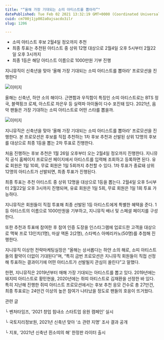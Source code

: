 ```yaml
---
title: "“올해 가장 기대되는 소띠 아티스트를 뽑아라”"
datePublished: Tue Feb 02 2021 13:32:19 GMT+0000 (Coordinated Universal Time)
cuid: cm700j1jp002a0ajsacdo3ilr
slug: 1206

---
```



- 소띠 아티스트 후보 2월4일 정오까지 추천
- 최종 투표는 추천된 아티스트 중 상위 12명 대상으로 2월4일 오후 5시부터 2월22일 오후 3시까지
- 최종 1등은 해당 아티스트 이름으로 1000만원 기부 진행

지니뮤직이 신축년을 맞아 ‘올해 가장 기대되는 소띠 아티스트를 뽑아라’ 프로모션을 진행한다

![이미지](https://cdn.hashnode.com/res/hashnode/image/upload/v1739249971654/dfed2df6-07b1-4afa-960d-dd06c81389ce.jpeg)

올해는 신축년, 하얀 소의 해이다. 근면함과 우직함이 특징인 소띠 아티스트로는 BTS 정국, 블랙핑크 로제, 아스트로 차은우 등 실력파 아이돌이 다수 포진돼 있다. 2021년, 음악 팬들은 가장 기대하는 소띠 아티스트로 어떤 스타를 뽑을까.

![이미지](https://cdn.hashnode.com/res/hashnode/image/upload/v1739249973332/845092f7-3b17-460a-87e8-bbd7f150dc95.png)

지니뮤직은 신축년을 맞아 ‘올해 가장 기대되는 소띠 아티스트를 뽑아라’ 프로모션을 진행한다. 본 프로모션은 후보를 직접 추천하는 1차 후보 추천과 선발된 상위 12명의 후보를 대상으로 최종 1등을 뽑는 2차 투표로 진행한다.

처음 진행하는 후보 추천은 1월 26일 오후부터 오는 2월4일 정오까지 진행한다. 지니뮤직 공식 홈페이지 프로모션 페이지에서 아티스트를 입력해 조회하고 등록하면 된다. 유료 회원은 1일 10회, 무료 회원은 1일 5회까지 추천할 수 있다. 1차 투표가 종료돼 상위 12명의 아티스트가 선발되면, 최종 투표가 진행된다.

최종 투표는 추천 아티스트 중 상위 12명을 대상으로 1등을 뽑는다. 2월4일 오후 5시부터 2월22일 오후 3시까지 진행되며, 유료 회원은 1일 5회, 무료 회원은 1일 1회 투표 가능하다.

지니뮤직은 회원들이 직접 투표해 최종 선발된 1등 아티스트에게 특별한 혜택을 준다. 1등 아티스트의 이름으로 1000만원을 기부하고, 지니뮤직 배너 및 스페셜 페이지를 구성한다.

또한 추천과 투표에 참여한 후 참여 인증 도장을 인스타그램에 업로드한 고객을 대상으로 맥북 프로 13인치(1명), 마샬 액톤 2(2명), 스타벅스 아메리카노(50명)를 추첨해 진행한다.

지니뮤직 이상헌 전략마케팅실장은 “올해는 상서롭다는 하얀 소의 해로, 소띠 아티스트들의 활약이 더없이 기대된다”며, “특히 금번 프로모션은 지니뮤직 회원들이 직접 선정해 투표하는 결과이기에 어떤 아티스트가 선발될지 관심이 쏠린다”고 말했다.

한편, 지니뮤직은 2019년부터 매해 가장 기대되는 아티스트를 뽑고 있다. 2019년에는 돼지띠 아티스트로 황민현을, 2020년에는 쥐띠 아티스트로 김재환을 선정한 바 있다. 특히 지난해 진행한 쥐띠 아티스트 프로모션에서는 후보 추천 응모 건수로 총 27만건, 최종 투표로는 24만건 이상의 높은 참여가 나타났을 정도로 팬들의 호응이 뜨거웠다.

관련 글

└ 벤처타임즈, ‘2021 창업 힘내소 스타트업 응원 캠페인’ 실시

└ 국토지리정보원, 2021년 신축년 맞아 ‘소 관련 지명’ 조사 결과 공개

└ 지포, ‘2021년 신축년 흰소띠의 해’ 한정판 라이터 출시